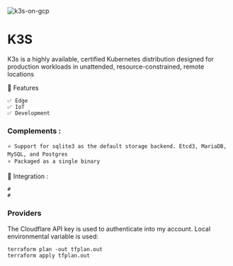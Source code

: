 ![k3s-on-gcp](https://github.com/user-attachments/assets/fd973fb9-d423-4358-97b6-09a7ab4b6d88)

# K3S 
K3s is a highly available, certified Kubernetes distribution designed for production workloads in unattended, resource-constrained, remote locations

🎯 Features
```
✅ Edge 
✅ IoT
✅ Development
```


### Complements :
```
⭐️ Support for sqlite3 as the default storage backend. Etcd3, MariaDB, MySQL, and Postgres
⭐️ Packaged as a single binary
```


🔨 Integration :
```
#  
# 
```

### Providers
The Cloudflare API key is used to authenticate into my account. Local environmental variable is used:

```
terraform plan -out tfplan.out
terraform apply tfplan.out
```

